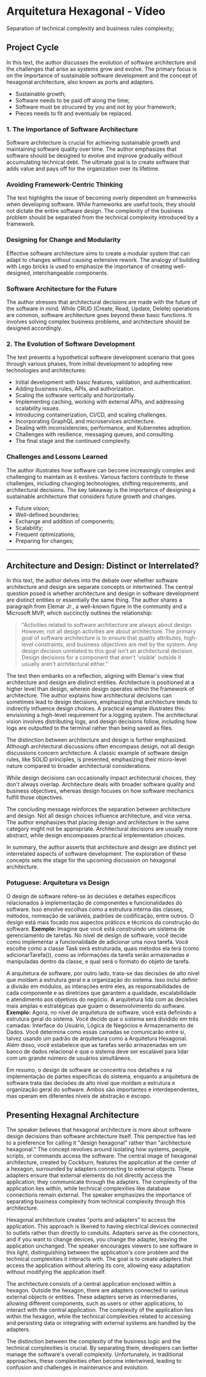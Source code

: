 # Arquitetura Hexagonal - Vídeo

Separation of technical complexity and business rules complexity;

## Project Cycle

In this text, the author discusses the evolution of software architecture and the challenges that arise as systems grow and evolve. The primary focus is on the importance of sustainable software development and the concept of hexagonal architecture, also known as ports and adapters.
- Sustainable growth;
- Software needs to be paid off along the time;
- Software must be strucured by you and not by your framework;
- Pieces needs to fit and eventualy be replaced.

### 1. The Importance of Software Architecture

Software architecture is crucial for achieving sustainable growth and maintaining software quality over time. The author emphasizes that software should be designed to evolve and improve gradually without accumulating technical debt. The ultimate goal is to create software that adds value and pays off for the organization over its lifetime.

### Avoiding Framework-Centric Thinking

The text highlights the issue of becoming overly dependent on frameworks when developing software. While frameworks are useful tools, they should not dictate the entire software design. The complexity of the business problem should be separated from the technical complexity introduced by a framework.

### Designing for Change and Modularity

Effective software architecture aims to create a modular system that can adapt to changes without causing extensive rework. The analogy of building with Lego bricks is used to emphasize the importance of creating well-designed, interchangeable components.

### Software Architecture for the Future

The author stresses that architectural decisions are made with the future of the software in mind. While CRUD (Create, Read, Update, Delete) operations are common, software architecture goes beyond these basic functions. It involves solving complex business problems, and architecture should be designed accordingly.

### 2. The Evolution of Software Development

The text presents a hypothetical software development scenario that goes through various phases, from initial development to adopting new technologies and architectures:

- Initial development with basic features, validation, and authentication.
- Adding business rules, APIs, and authorization.
- Scaling the software vertically and horizontally.
- Implementing caching, working with external APIs, and addressing scalability issues.
- Introducing containerization, CI/CD, and scaling challenges.
- Incorporating GraphQL and microservices architecture.
- Dealing with inconsistencies, performance, and Kubernetes adoption.
- Challenges with resilience, messaging queues, and consulting.
- The final stage and the continued complexity.

### Challenges and Lessons Learned

The author illustrates how software can become increasingly complex and challenging to maintain as it evolves. Various factors contribute to these challenges, including changing technologies, shifting requirements, and architectural decisions. The key takeaway is the importance of designing a sustainable architecture that considers future growth and changes.
- Future vision;
- Well-defined bounderies;
- Exchange and addition of components;
- Scalability;
- Frequent optimizations;
- Preparing for changes;

---

## Architecture and Design: Distinct or Interrelated?

In this text, the author delves into the debate over whether software architecture and design are separate concepts or intertwined. The central question posed is whether architecture and design in software development are distinct entities or essentially the same thing. The author shares a paragraph from Elemar Jr., a well-known figure in the community and a Microsoft MVP, which succinctly outlines the relationship:

> "Activities related to software architecture are always about design. However, not all design activities are about architecture. The primary goal of software architecture is to ensure that quality attributes, high-level constraints, and business objectives are met by the system. Any design decision unrelated to this goal isn't an architectural decision. Design decisions for a component that aren't 'visible' outside it usually aren't architectural either."

The text then embarks on a reflection, aligning with Elemar's view that architecture and design are distinct entities. Architecture is positioned at a higher level than design, wherein design operates within the framework of architecture. The author explains how architectural decisions can sometimes lead to design decisions, emphasizing that architecture tends to indirectly influence design choices. A practical example illustrates this: envisioning a high-level requirement for a logging system. The architectural vision involves distributing logs, and design decisions follow, including how logs are outputted to the terminal rather than being saved as files.

The distinction between architecture and design is further emphasized. Although architectural discussions often encompass design, not all design discussions concern architecture. A classic example of software design rules, like SOLID principles, is presented, emphasizing their micro-level nature compared to broader architectural considerations.

While design decisions can occasionally impact architectural choices, they don't always overlap. Architecture deals with broader software quality and business objectives, whereas design focuses on how software mechanics fulfill those objectives.

The concluding message reinforces the separation between architecture and design. Not all design choices influence architecture, and vice versa. The author emphasizes that placing design and architecture in the same category might not be appropriate. Architectural decisions are usually more abstract, while design encompasses practical implementation choices.

In summary, the author asserts that architecture and design are distinct yet interrelated aspects of software development. The exploration of these concepts sets the stage for the upcoming discussion on hexagonal architecture.

### Potuguese: Arquitetura vs Design
O design de software refere-se às decisões e detalhes específicos relacionados à implementação de componentes e funcionalidades do software. Isso envolve escolhas como a estrutura interna das classes, métodos, nomeação de variáveis, padrões de codificação, entre outros. O design está mais focado nos aspectos práticos e técnicos da construção do software.
**Exemplo:**
Imagine que você está construindo um sistema de gerenciamento de tarefas. No nível de design de software, você decide como implementar a funcionalidade de adicionar uma nova tarefa. Você escolhe como a classe Task será estruturada, quais métodos ela terá (como adicionarTarefa()), como as informações da tarefa serão armazenadas e manipuladas dentro da classe, e qual será o formato do objeto de tarefa.

A arquitetura de software, por outro lado, trata-se das decisões de alto nível que moldam a estrutura geral e a organização do sistema. Isso inclui definir a divisão em módulos, as interações entre eles, as responsabilidades de cada componente e as diretrizes que garantem a qualidade, escalabilidade e atendimento aos objetivos do negócio. A arquitetura lida com as decisões mais amplas e estratégicas que guiam o desenvolvimento do software.
**Exemplo:**
Agora, no nível de arquitetura de software, você está definindo a estrutura geral do sistema. Você decide que o sistema será dividido em três camadas: Interface do Usuário, Lógica de Negócios e Armazenamento de Dados. Você determina como essas camadas se comunicarão entre si, talvez usando um padrão de arquitetura como a Arquitetura Hexagonal. Além disso, você estabelece que as tarefas serão armazenadas em um banco de dados relacional e que o sistema deve ser escalável para lidar com um grande número de usuários simultâneos.

Em resumo, o design de software se concentra nos detalhes e na implementação de partes específicas do sistema, enquanto a arquitetura de software trata das decisões de alto nível que moldam a estrutura e organização geral do software. Ambos são importantes e interdependentes, mas operam em diferentes níveis de abstração e escopo.

## Presenting Hexagnal Architecture
The speaker believes that hexagonal architecture is more about software design decisions than software architecture itself. This perspective has led to a preference for calling it "design hexagonal" rather than "architecture hexagonal." The concept revolves around isolating how systems, people, scripts, or commands access the software. The central image of hexagonal architecture, created by Cockburn, features the application at the center of a hexagon, surrounded by adapters connecting to external objects. These adapters ensure that external elements do not directly access the application; they communicate through the adapters. The complexity of the application lies within, while technical complexities like database connections remain external. The speaker emphasizes the importance of separating business complexity from technical complexity through this architecture.

Hexagonal architecture creates "ports and adapters" to access the application. This approach is likened to having electrical devices connected to outlets rather than directly to conduits. Adapters serve as the connectors, and if you want to change devices, you change the adapter, leaving the application unchanged. The speaker encourages viewers to see software in this light, distinguishing between the application's core problem and the technical complexities it interacts with. The goal is to create adapters that access the application without altering its core, allowing easy adaptation without modifying the application itself.

The architecture consists of a central application enclosed within a hexagon. Outside the hexagon, there are adapters connected to various external objects or entities. These adapters serve as intermediaries, allowing different components, such as users or other applications, to interact with the central application. The complexity of the application lies within the hexagon, while the technical complexities related to accessing and persisting data or integrating with external systems are handled by the adapters.

The distinction between the complexity of the business logic and the technical complexities is crucial. By separating them, developers can better manage the software's overall complexity. Unfortunately, in traditional approaches, these complexities often become intertwined, leading to confusion and challenges in maintenance and evolution.
